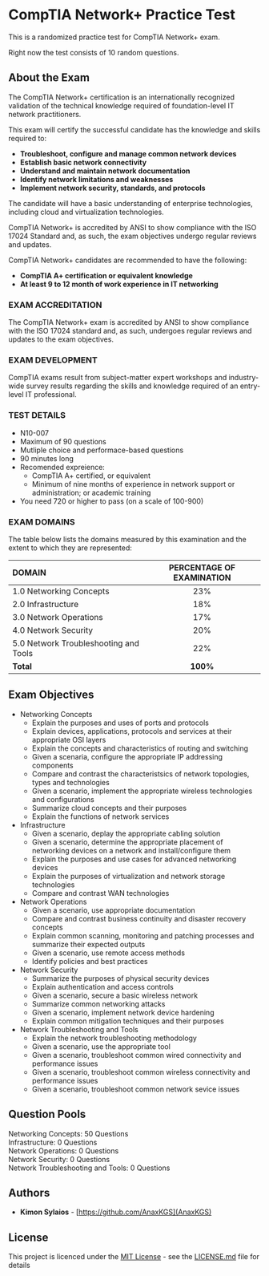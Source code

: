 # CompTIA Network+ Practice Test

This is a randomized practice test for CompTIA Network+ exam.

Right now the test consists of 10 random questions.

## About the Exam

The CompTIA Network+ certification is an internationally recognized validation of the technical knowledge required of foundation-level IT network practitioners.  
  
This exam will certify the successful candidate has the knowledge and skills required to:   
* **Troubleshoot, configure and manage common network devices** 
* **Establish basic network connectivity**
* **Understand and maintain network documentation** 
* **Identify network limitations and weaknesses** 
* **Implement network security, standards, and protocols** 

The candidate will have a basic understanding of enterprise technologies, including cloud and virtualization technologies.  
  
CompTIA Network+ is accredited by ANSI to show compliance with the ISO 17024 Standard and, as such, the exam objectives undergo regular reviews and updates.  
  
CompTIA Network+ candidates are recommended to have the following:
* **CompTIA A+ certification or equivalent knowledge**
* **At least 9 to 12 month of work experience in IT networking**

### EXAM ACCREDITATION

The CompTIA Network+ exam is accredited by ANSI to show compliance with the ISO 17024 standard and, as such, undergoes regular reviews and updates to the exam objectives.

### EXAM DEVELOPMENT

CompTIA exams result from subject-matter expert workshops and industry-wide survey results regarding the skills and knowledge required of an entry-level IT professional.

### TEST DETAILS

* N10-007  
* Maximum of 90 questions
* Mutliple choice and performace-based questions
* 90 minutes long
* Recomended expreience:
   * CompTIA A+ certified, or equivalent
   * Minimum of nine months of experience in network support or administration; or academic training
* You need 720 or higher to pass (on a scale of 100-900)  

### EXAM DOMAINS

The table below lists the domains measured by this examination and the extent to which they are represented:

|DOMAIN    | PERCENTAGE OF EXAMINATION|
|:------   |        :-------:         |
|1.0 Networking Concepts|23%|
|2.0 Infrastructure|18%|
|3.0 Network Operations|17%|
|4.0 Network Security|20%|
|5.0 Network Troubleshooting and Tools|22%|
|**Total**|**100%**|
  
## Exam Objectives

* Networking Concepts
  * Explain the purposes and uses of ports and protocols
  * Explain devices, applications, protocols and services at their appropriate OSI layers
  * Explain the concepts and characteristics of routing and switching
  * Given a scenaria, configure the appropriate IP addressing components
  * Compare and contrast the characteristsics of network topologies, types and technologies
  * Given a scenario, implement the appropriate wireless technologies and configurations
  * Summarize cloud concepts and their purposes
  * Explain the functions of network services
* Infrastructure
  * Given a scenario, deplay the appropriate cabling solution
  * Given a scenario, determine the appropriate placement of networking devices on a network and install/configure them
  * Explain the purposes and use cases for advanced networking devices
  * Explain the purposes of virtualization and network storage technologies
  * Compare and contrast WAN technologies
* Network Operations
  * Given a scenario, use appropriate documentation
  * Compare and contrast business continuity and disaster recovery concepts
  * Explain common scanning, monitoring and patching processes and summarize their expected outputs
  * Given a scenario, use remote access methods
  * Identify policies and best practices
* Network Security
  * Summarize the purposes of physical security devices
  * Explain authentication and access controls
  * Given a scenario, secure a basic wireless network
  * Summarize common networking attacks
  * Given a scenario, implement network device hardening
  * Explain common mitigation techniques and their purposes
* Network Troubleshooting and Tools
  * Explain the network troubleshooting methodology
  * Given a scenario, use the appropriate tool
  * Given a scenario, troubleshoot common wired connectivity and performance issues
  * Given a scenario, troubleshoot common wireless connectivity and performance issues
  * Given a scenario, troubleshoot common network sevice issues
 
## Question Pools

Networking Concepts: 50 Questions  
Infrastructure: 0 Questions  
Network Operations: 0 Questions  
Network Security: 0 Questions  
Network Troubleshooting and Tools: 0 Questions  

## Authors

* **Kimon Sylaios** - [https://github.com/AnaxKGS](AnaxKGS)

## License

This project is licenced under the [MIT License](https://github.com/AnaxKGS/AnaxKGS.github.io/blob/main/LICENSE) - see the [LICENSE.md](https://github.com/AnaxKGS/AnaxKGS.github.io/blob/main/LICENSE) file for details
